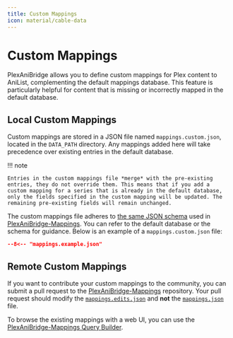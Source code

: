 ```yaml
---
title: Custom Mappings
icon: material/cable-data
---
```


# Custom Mappings

PlexAniBridge allows you to define custom mappings for Plex content to AniList, complementing the default mappings database. This feature is particularly helpful for content that is missing or incorrectly mapped in the default database.

## Local Custom Mappings

Custom mappings are stored in a JSON file named `mappings.custom.json`, located in the `DATA_PATH` directory. Any mappings added here will take precedence over existing entries in the default database.

!!! note

    Entries in the custom mappings file *merge* with the pre-existing entries, they do not override them. This means that if you add a custom mapping for a series that is already in the default database, only the fields specified in the custom mapping will be updated. The remaining pre-existing fields will remain unchanged.

The custom mappings file adheres to [the same JSON schema](https://github.com/eliasbenb/PlexAniBridge-Mappings/blob/HEAD/mappings.schema.json) used in [PlexAniBridge-Mappings](https://github.com/eliasbenb/PlexAniBridge-Mappings). You can refer to the default database or the schema for guidance. Below is an example of a `mappings.custom.json` file:

```json title="mappings.custom.json"
--8<-- "mappings.example.json"
```

## Remote Custom Mappings

If you want to contribute your custom mappings to the community, you can submit a pull request to the [PlexAniBridge-Mappings](https://github.com/eliasbenb/PlexAniBridge-Mappings) repository. Your pull request should modify the [`mappings.edits.json`](https://github.com/eliasbenb/PlexAniBridge-Mappings/blob/HEAD/mappings.edits.json) and **not** the [`mappings.json`](https://github.com/eliasbenb/PlexAniBridge-Mappings/blob/HEAD/mappings.json) file.

To browse the existing mappings with a web UI, you can use the [PlexAniBridge-Mappings Query Builder](https://plexanibridge-mappings.elias.eu.org).
